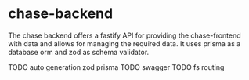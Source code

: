 # chase-backend
The chase backend offers a fastify API for providing the chase-frontend with data and allows for managing the required data. It uses prisma as a database orm and zod as schema validator.

TODO auto generation zod prisma
TODO swagger
TODO fs routing